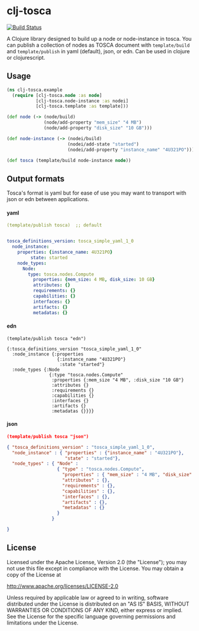 # clj-tosca
[![Build Status](https://travis-ci.org/electric-it/clj-tosca.svg)](https://travis-ci.org/electric-it/clj-tosca)

A Clojure library designed to build up a node or node-instance in tosca. You can publish a collection of nodes as TOSCA document with `template/build` and `template/publish` in yaml (default), json, or edn. Can be used in clojure or clojurescript.

## Usage

```clj
(ns clj-tosca.example
  (require [clj-tosca.node :as node]
           [clj-tosca.node-instance :as nodei]
           [clj-tosca.template :as template]))

(def node (-> (node/build)
              (node/add-property "mem_size" "4 MB")
              (node/add-property "disk_size" "10 GB")))

(def node-instance (-> (nodei/build)
                       (nodei/add-state "started")
                       (nodei/add-property "instance_name" "4U321PO")))

(def tosca (template/build node-instance node))
```

## Output formats

Tosca's format is yaml but for ease of use you may want to transport with json or edn between applications.


#### yaml

```yaml
(template/publish tosca)  ;; default


tosca_definitions_version: tosca_simple_yaml_1_0
  node_instance:
    properties: {instance_name: 4U321PO}
         state: started
    node_types:
      Node:
        type: tosca.nodes.Compute
          properties: {mem_size: 4 MB, disk_size: 10 GB}
          attributes: {}
          requirements: {}
          capabilities: {}
          interfaces: {}
          artifacts: {}
          metadatas: {}
```

#### edn

```edn
(template/publish tosca "edn")

{:tosca_definitions_version "tosca_simple_yaml_1_0"
  :node_instance {:properties
                   {:instance_name "4U321PO"}
                    :state "started"}
  :node_types {:Node
                {:type "tosca.nodes.Compute"
                 :properties {:mem_size "4 MB", :disk_size "10 GB"}
                 :attributes {}
                 :requirements {}
                 :capabilities {}
                 :interfaces {}
                 :artifacts {}
                 :metadatas {}}}}
```

#### json

```json
(template/publish tosca "json")

{ "tosca_definitions_version" : "tosca_simple_yaml_1_0",
  "node_instance" : { "properties" : {"instance_name" : "4U321PO"},
                      "state" : "started"},
  "node_types" : { "Node" :
                   { "type" : "tosca.nodes.Compute",
                     "properties" : { "mem_size" : "4 MB", "disk_size" : "10 GB"},
                     "attributes" : {},
                     "requirements" : {},
                     "capabilities" : {},
                     "interfaces" : {},
                     "artifacts" : {},
                     "metadatas" : {}
                   }
                 }

}
```

## License

Licensed under the Apache License, Version 2.0 (the "License");
you may not use this file except in compliance with the License.
You may obtain a copy of the License at

http://www.apache.org/licenses/LICENSE-2.0

Unless required by applicable law or agreed to in writing, software distributed under the License is distributed on an "AS IS" BASIS, WITHOUT WARRANTIES OR CONDITIONS OF ANY KIND, either express or implied. See the License for the specific language governing permissions and limitations under the License.
